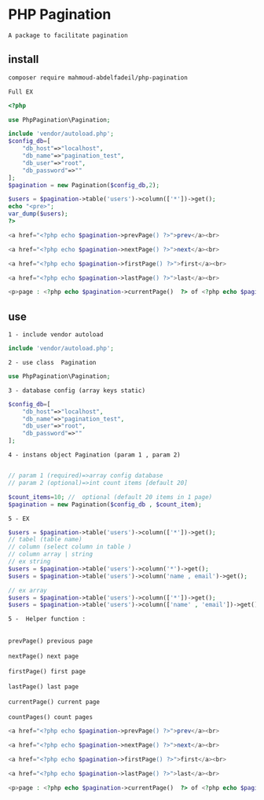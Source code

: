# PHP Pagination
`A package to facilitate pagination`
## install
```bash
composer require mahmoud-abdelfadeil/php-pagination
```
`Full EX`

```php
<?php

use PhpPagination\Pagination;

include 'vendor/autoload.php';
$config_db=[
    "db_host"=>"localhost",
    "db_name"=>"pagination_test",
    "db_user"=>"root",
    "db_password"=>""
];
$pagination = new Pagination($config_db,2);

$users = $pagination->table('users')->column(['*'])->get();
echo "<pre>";
var_dump($users);
?>

<a href="<?php echo $pagination->prevPage() ?>">prev</a><br>

<a href="<?php echo $pagination->nextPage() ?>">next</a><br>

<a href="<?php echo $pagination->firstPage() ?>">first</a><br>

<a href="<?php echo $pagination->lastPage() ?>">last</a><br>

<p>page : <?php echo $pagination->currentPage()  ?> of <?php echo $pagination->countPages()  ?></p>


```

## use
`1 - include vendor autoload`

```php
include 'vendor/autoload.php';
```

`2 - use class  Pagination`

```php
use PhpPagination\Pagination;
```

`3 - database config (array keys static)`

```php
$config_db=[
    "db_host"=>"localhost",
    "db_name"=>"pagination_test",
    "db_user"=>"root",
    "db_password"=>""
];
```

`4 - instans object Pagination (param 1 , param 2)`

```php

// param 1 (required)=>array config database
// param 2 (optional)=>int count items [default 20]

$count_items=10; //  optional (default 20 items in 1 page)
$pagination = new Pagination($config_db , $count_item);
```

`5 - EX `

```php
$users = $pagination->table('users')->column(['*'])->get();
// tabel (table name)
// column (select column in table ) 
// column array | string 
// ex string
$users = $pagination->table('users')->column('*')->get();
$users = $pagination->table('users')->column('name , email')->get();

// ex array 
$users = $pagination->table('users')->column(['*'])->get();
$users = $pagination->table('users')->column(['name' , 'email'])->get();
```

`5 -  Helper function : `
<br><br>

`prevPage() previous page`
<br><br>
`nextPage() next page `
<br><br>
`firstPage() first page` 
<br><br>
`lastPage() last page`
<br><br>
`currentPage() current page`
<br><br>
`countPages() count pages`

```php
<a href="<?php echo $pagination->prevPage() ?>">prev</a><br>

<a href="<?php echo $pagination->nextPage() ?>">next</a><br>

<a href="<?php echo $pagination->firstPage() ?>">first</a><br>

<a href="<?php echo $pagination->lastPage() ?>">last</a><br>

<p>page : <?php echo $pagination->currentPage()  ?> of <?php echo $pagination->countPages()  ?> </p> // output page : 49 of 53

```



